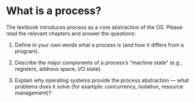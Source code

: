 # What is a process?

The textbook introduces process as a core abstraction of the OS. Please read the relevant chapters
and answer the questions:

1. Define in your own words what a process is (and how it differs from a program).

2. Describe the major components of a process’s “machine state” (e.g., registers, address space, I/O state).

3. Explain why operating systems provide the process abstraction — what problems does it solve (for example: concurrency, isolation, resource management)?